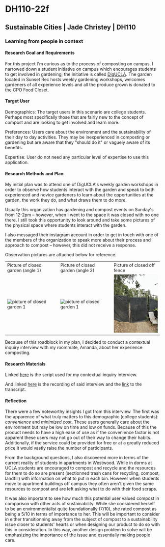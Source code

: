 # DH110-22f

## Sustainable Cities | Jade Christey | DH110

### Learning from people in context

#### Research Goal and Requirements 

For this project I'm curious as to the process of composting on campus. 
I narrowed down a student initiative on campus which encourages students to get involved in gardening; the initiative is called [DigUCLA](http://digucla.weebly.com/).
The garden located in Sunset Rec hosts weekly gardening workshops, welcomes gardeners of all experience levels and all the produce grown is donated to the CPO Food Closet.

#### Target User

Demographics: The target users in this scenario are college students. Perhaps most specifically those that are fairly new to the concept of compost and are looking to get involved and learn more. 

Preferences: Users care about the environment and the sustainability of their day to day activities. They may be inexperienced in composting or gardening but are aware that they "should do it" or vaguely aware of its benefits. 

Expertise: User do not need any particular level of expertise to use this application.

#### Research Methods and Plan

My initial plan was to attend one of DigUCLA's weekly garden workshops in order to observe how students interact with the garden and speak to both experienced and novice gardeners to learn about the opportunities at the garden, the work they do, and what draws them to do more.

Usually this organization has gardening and compost events on Sunday's from 12-2pm – however, when I went to the space it was closed with no one there. I still took this opportunity to look around and take some pictures of the physical space where students interact with the garden. 

I also messaged their instagram account in order to get in touch with one of the members of the organization to speak more about their process and approach to compost – however, this did not receive a response. 

Observation pictures are attached below for reference. 

| | | |
|---|---|---|
|Picture of closed garden (angle 1)|Picture of closed garden (angle 2)|Picture of closed off fence|
|<img src="Screen%20Shot%202022-10-18%20at%208.08.50%20PM.png" alt="picture of closed garden 1" width="200"/>|<img src="Screen%20Shot%202022-10-18%20at%208.08.58%20PM.png" alt="picture of closed garden 1" width="200"/>|<img src="Screen%20Shot%202022-10-18%20at%208.09.08%20PM.png" alt="picture of closed garden 3" width="200"/>|

Because of this roadblock in my plan, I decided to conduct a contextual inquiry interview with my roommate, Amanda, about her experience composting. 

#### Research Materials

Linked [here](https://docs.google.com/document/d/1ny5gOdyWA5-hOb_4wRPG_QkUHHij_X00wCsUx_9TqQE/edit?usp=sharing) is the script used for my contextual inquiry interview.

And linked [here](https://drive.google.com/drive/folders/17AsJy5AZP5eTY3FpiSu9H5Kw8T9E1jC9?usp=sharing) is the recording of said interview and the [link](https://docs.google.com/document/d/1govydJiMjOGCgZtZPPv3AeI5oSAhDZjv8xcZqZYr768/edit?usp=sharing) to the transcript. 

#### Reflection

There were a few noteworthy insights I got from this interview. The first was the apparence of what truly matters to this demographic (college students): *convenience* and *minimized cost*. These users generally care about the environment but may be low on time and low on funds. Because of this the product needs to have a high ease of use as if the convenience factor is not apparent these users may not go out of their way to change their habits. Additionally, if the service could be provided for free or at a greatly reduced price it would vastly raise the number of participants. 

From the background questions, I also discovered more in terms of the current reality of students in apartments in Westwood. While in dorms at UCLA students are encouraged to compost and recycle and the resources for them to do so are present (sectionned trash cans for recycling, compost, landfill) with information on what to put in each bin. However when students move to apartment buildings off campus they often aren't given the same resources to compost and are left asking what to do with their food scraps. 

It was also important to see how much this potential user valued compost in comparison with other acts of sustainability. While she considered herself to be an environmentalist quite foundationally (7/10), she rated compost as being a 5/10 in terms of importance to her. This will be important to consider in either transitionning away from the subject of compost to a sustainability issue closer to students' hearts or when designing our product to do so with this in consideration. In this way, another design problem to solve will be emphasizing the importance of the issue and essentially making people care. 

